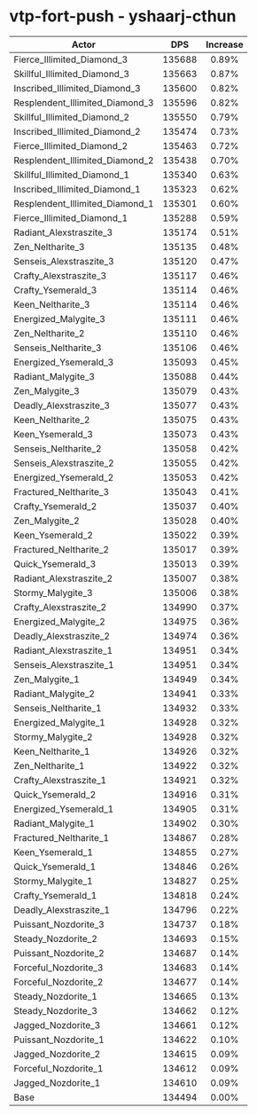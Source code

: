 # vtp-fort-push - yshaarj-cthun
| Actor | DPS | Increase |
|---|:---:|:---:|
|Fierce_Illimited_Diamond_3|135688|0.89%|
|Skillful_Illimited_Diamond_3|135663|0.87%|
|Inscribed_Illimited_Diamond_3|135600|0.82%|
|Resplendent_Illimited_Diamond_3|135596|0.82%|
|Skillful_Illimited_Diamond_2|135550|0.79%|
|Inscribed_Illimited_Diamond_2|135474|0.73%|
|Fierce_Illimited_Diamond_2|135463|0.72%|
|Resplendent_Illimited_Diamond_2|135438|0.70%|
|Skillful_Illimited_Diamond_1|135340|0.63%|
|Inscribed_Illimited_Diamond_1|135323|0.62%|
|Resplendent_Illimited_Diamond_1|135301|0.60%|
|Fierce_Illimited_Diamond_1|135288|0.59%|
|Radiant_Alexstraszite_3|135174|0.51%|
|Zen_Neltharite_3|135135|0.48%|
|Senseis_Alexstraszite_3|135120|0.47%|
|Crafty_Alexstraszite_3|135117|0.46%|
|Crafty_Ysemerald_3|135114|0.46%|
|Keen_Neltharite_3|135114|0.46%|
|Energized_Malygite_3|135111|0.46%|
|Zen_Neltharite_2|135110|0.46%|
|Senseis_Neltharite_3|135106|0.46%|
|Energized_Ysemerald_3|135093|0.45%|
|Radiant_Malygite_3|135088|0.44%|
|Zen_Malygite_3|135079|0.43%|
|Deadly_Alexstraszite_3|135077|0.43%|
|Keen_Neltharite_2|135075|0.43%|
|Keen_Ysemerald_3|135073|0.43%|
|Senseis_Neltharite_2|135058|0.42%|
|Senseis_Alexstraszite_2|135055|0.42%|
|Energized_Ysemerald_2|135053|0.42%|
|Fractured_Neltharite_3|135043|0.41%|
|Crafty_Ysemerald_2|135037|0.40%|
|Zen_Malygite_2|135028|0.40%|
|Keen_Ysemerald_2|135022|0.39%|
|Fractured_Neltharite_2|135017|0.39%|
|Quick_Ysemerald_3|135013|0.39%|
|Radiant_Alexstraszite_2|135007|0.38%|
|Stormy_Malygite_3|135006|0.38%|
|Crafty_Alexstraszite_2|134990|0.37%|
|Energized_Malygite_2|134975|0.36%|
|Deadly_Alexstraszite_2|134974|0.36%|
|Radiant_Alexstraszite_1|134951|0.34%|
|Senseis_Alexstraszite_1|134951|0.34%|
|Zen_Malygite_1|134949|0.34%|
|Radiant_Malygite_2|134941|0.33%|
|Senseis_Neltharite_1|134932|0.33%|
|Energized_Malygite_1|134928|0.32%|
|Stormy_Malygite_2|134928|0.32%|
|Keen_Neltharite_1|134926|0.32%|
|Zen_Neltharite_1|134922|0.32%|
|Crafty_Alexstraszite_1|134921|0.32%|
|Quick_Ysemerald_2|134916|0.31%|
|Energized_Ysemerald_1|134905|0.31%|
|Radiant_Malygite_1|134902|0.30%|
|Fractured_Neltharite_1|134867|0.28%|
|Keen_Ysemerald_1|134855|0.27%|
|Quick_Ysemerald_1|134846|0.26%|
|Stormy_Malygite_1|134827|0.25%|
|Crafty_Ysemerald_1|134818|0.24%|
|Deadly_Alexstraszite_1|134796|0.22%|
|Puissant_Nozdorite_3|134737|0.18%|
|Steady_Nozdorite_2|134693|0.15%|
|Puissant_Nozdorite_2|134687|0.14%|
|Forceful_Nozdorite_3|134683|0.14%|
|Forceful_Nozdorite_2|134677|0.14%|
|Steady_Nozdorite_1|134665|0.13%|
|Steady_Nozdorite_3|134662|0.12%|
|Jagged_Nozdorite_3|134661|0.12%|
|Puissant_Nozdorite_1|134622|0.10%|
|Jagged_Nozdorite_2|134615|0.09%|
|Forceful_Nozdorite_1|134612|0.09%|
|Jagged_Nozdorite_1|134610|0.09%|
|Base|134494|0.00%|
